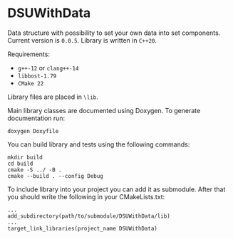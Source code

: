 # DSUWithData

Data structure with possibility to set your own data into set components.
Current version is `0.0.5`. Library is written in `C++20`.

Requirements:

- `g++-12` or `clang++-14`
- `libbost-1.79`
- `CMake 22`

Library files are placed in `\lib`.

Main library classes are documented using Doxygen. To generate documentation
run:

    doxygen Doxyfile

You can build library and tests using the following commands:

    mkdir build
    cd build
    cmake -S ../ -B .
    cmake --build . --config Debug

To include library into your project you can add it as submodule.
After that you should write the following in your CMakeLists.txt:

    ...
    add_subdirectory(path/to/submodule/DSUWithData/lib)
    ...
    target_link_libraries(project_name DSUWithData)
    